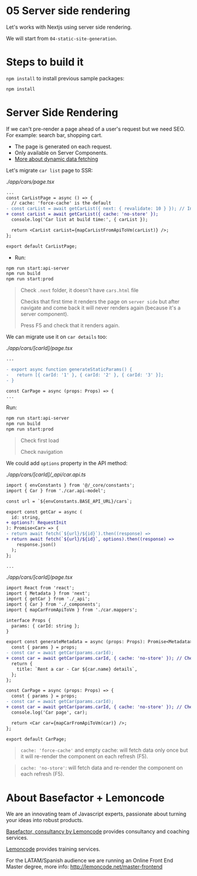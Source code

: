# 05 Server side rendering

Let's works with Nextjs using server side rendering.

We will start from `04-static-site-generation`.

# Steps to build it

`npm install` to install previous sample packages:

```bash
npm install
```

# Server Side Rendering

If we can't pre-render a page ahead of a user's request but we need SEO. For example: search bar, shopping cart.

- The page is generated on each request.
- Only available on Server Components.
- [More about dynamic data fetching](https://nextjs.org/docs/app/building-your-application/data-fetching/fetching#dynamic-data-fetching)

Let's migrate `car list` page to SSR:

_./app/cars/page.tsx_

```diff
...
const CarListPage = async () => {
  // cache: 'force-cache' is the default
- const carList = await getCarList({ next: { revalidate: 10 } }); // In seconds
+ const carList = await getCarList({ cache: 'no-store' });
  console.log('Car list at build time:', { carList });

  return <CarList carList={mapCarListFromApiToVm(carList)} />;
};

export default CarListPage;

```

- Run:

```bash
npm run start:api-server
npm run build
npm run start:prod
```

> Check `.next` folder, it doesn't have `cars.html` file
>
> Checks that first time it renders the page on `server side` but after navigate and come back it will never renders again (because it's a server component).
>
> Press F5 and check that it renders again.

We can migrate use it on `car details` too:

_./app/cars/\[carId\]/page.tsx_

```diff
...

- export async function generateStaticParams() {
-   return [{ carId: '1' }, { carId: '2' }, { carId: '3' }];
- }

const CarPage = async (props: Props) => {
...
```

Run:

```bash
npm run start:api-server
npm run build
npm run start:prod
```

> Check first load
>
> Check navigation

We could add `options` property in the API method:

_./app/cars/\[carId\]/\_api/car.api.ts_

```diff
import { envConstants } from '@/_core/constants';
import { Car } from './car.api-model';

const url = `${envConstants.BASE_API_URL}/cars`;

export const getCar = async (
  id: string,
+ options?: RequestInit
): Promise<Car> => {
- return await fetch(`${url}/${id}`).then((response) =>
+ return await fetch(`${url}/${id}`, options).then((response) =>
    response.json()
  );
};

...

```


_./app/cars/\[carId\]/page.tsx_

```diff
import React from 'react';
import { Metadata } from 'next';
import { getCar } from './_api';
import { Car } from './_components';
import { mapCarFromApiToVm } from './car.mappers';

interface Props {
  params: { carId: string };
}

export const generateMetadata = async (props: Props): Promise<Metadata> => {
  const { params } = props;
- const car = await getCar(params.carId);
+ const car = await getCar(params.carId, { cache: 'no-store' }); // Check 'force-cache' too
  return {
    title: `Rent a car - Car ${car.name} details`,
  };
};

const CarPage = async (props: Props) => {
  const { params } = props;
- const car = await getCar(params.carId);
+ const car = await getCar(params.carId, { cache: 'no-store' }); // Check 'force-cache' too
  console.log('Car page', car);

  return <Car car={mapCarFromApiToVm(car)} />;
};

export default CarPage;

```

> `cache: 'force-cache'`  and empty cache: will fetch data only once but it will re-render the component on each refresh (F5).

>`cache: 'no-store'`: will fetch data and re-render the component on each refresh (F5).

# About Basefactor + Lemoncode

We are an innovating team of Javascript experts, passionate about turning your ideas into robust products.

[Basefactor, consultancy by Lemoncode](http://www.basefactor.com) provides consultancy and coaching services.

[Lemoncode](http://lemoncode.net/services/en/#en-home) provides training services.

For the LATAM/Spanish audience we are running an Online Front End Master degree, more info: http://lemoncode.net/master-frontend
